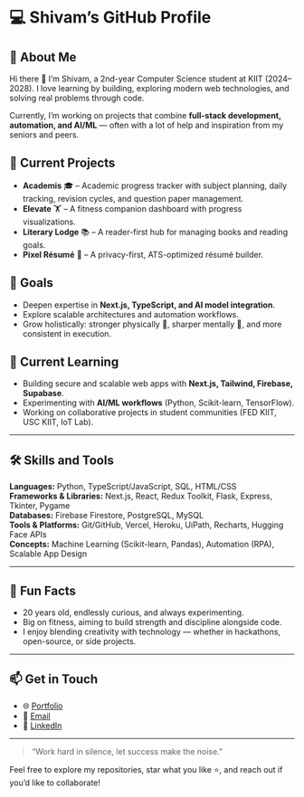 # 💻 Shivam’s GitHub Profile  

## 🚀 About Me  
Hi there 👋 I’m Shivam, a 2nd-year Computer Science student at KIIT (2024–2028). I love learning by building, exploring modern web technologies, and solving real problems through code.  

Currently, I’m working on projects that combine **full-stack development, automation, and AI/ML** — often with a lot of help and inspiration from my seniors and peers.  

## 🔭 Current Projects  
- **Academis** 🎓 – Academic progress tracker with subject planning, daily tracking, revision cycles, and question paper management.  
- **Elevate** 🏋️ – A fitness companion dashboard with progress visualizations.  
- **Literary Lodge** 📚 – A reader-first hub for managing books and reading goals.  
- **Pixel Résumé** 📝 – A privacy-first, ATS-optimized résumé builder.  

## 🎯 Goals  
- Deepen expertise in **Next.js, TypeScript, and AI model integration**.  
- Explore scalable architectures and automation workflows.  
- Grow holistically: stronger physically 💪, sharper mentally 🧠, and more consistent in execution.  

## 📖 Current Learning  
- Building secure and scalable web apps with **Next.js, Tailwind, Firebase, Supabase**.  
- Experimenting with **AI/ML workflows** (Python, Scikit-learn, TensorFlow).  
- Working on collaborative projects in student communities (FED KIIT, USC KIIT, IoT Lab).  

---

## 🛠️ Skills and Tools  

**Languages:** Python, TypeScript/JavaScript, SQL, HTML/CSS  
**Frameworks & Libraries:** Next.js, React, Redux Toolkit, Flask, Express, Tkinter, Pygame  
**Databases:** Firebase Firestore, PostgreSQL, MySQL  
**Tools & Platforms:** Git/GitHub, Vercel, Heroku, UiPath, Recharts, Hugging Face APIs  
**Concepts:** Machine Learning (Scikit-learn, Pandas), Automation (RPA), Scalable App Design  

---

## 🌱 Fun Facts  
- 20 years old, endlessly curious, and always experimenting.  
- Big on fitness, aiming to build strength and discipline alongside code.  
- I enjoy blending creativity with technology — whether in hackathons, open-source, or side projects.  

---

## 📫 Get in Touch  
- 🌐 [Portfolio](https://shivamramraika.vercel.app)  
- 📧 [Email](mailto:shivamramraika.dev@gmail.com)  
- 💼 [LinkedIn](https://www.linkedin.com/in/shivam-ramraika-102468333/)  

---

> “Work hard in silence, let success make the noise.”  

Feel free to explore my repositories, star what you like ⭐, and reach out if you’d like to collaborate!  

